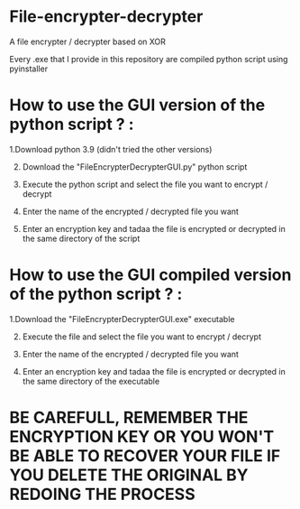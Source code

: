# File-encrypter-decrypter
A file encrypter / decrypter based on XOR

Every .exe that I provide in this repository are compiled python script using pyinstaller



# How to use the GUI version of the python script ? : 


1.Download python 3.9 (didn't tried the other versions)

2. Download the "FileEncrypterDecrypterGUI.py" python script

4. Execute the python script and select the file you want to encrypt / decrypt

6. Enter the name of the encrypted / decrypted file you want

8. Enter an encryption key and tadaa the file is encrypted or decrypted in the same directory of the script




# How to use the GUI compiled version of the python script ? : 


1.Download the "FileEncrypterDecrypterGUI.exe" executable

2. Execute the file and select the file you want to encrypt / decrypt

4. Enter the name of the encrypted / decrypted file you want

6. Enter an encryption key and tadaa the file is encrypted or decrypted in the same directory of the executable



# BE CAREFULL, REMEMBER THE ENCRYPTION KEY OR YOU WON'T BE ABLE TO RECOVER YOUR FILE IF YOU DELETE THE ORIGINAL BY REDOING THE PROCESS

